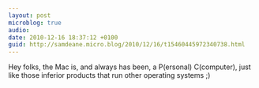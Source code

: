 ```yaml
---
layout: post
microblog: true
audio: 
date: 2010-12-16 18:37:12 +0100
guid: http://samdeane.micro.blog/2010/12/16/t15460445972340738.html
---
```

Hey folks, the Mac is, and always has been, a P(ersonal) C(computer), just like those inferior products that run other operating systems ;)

